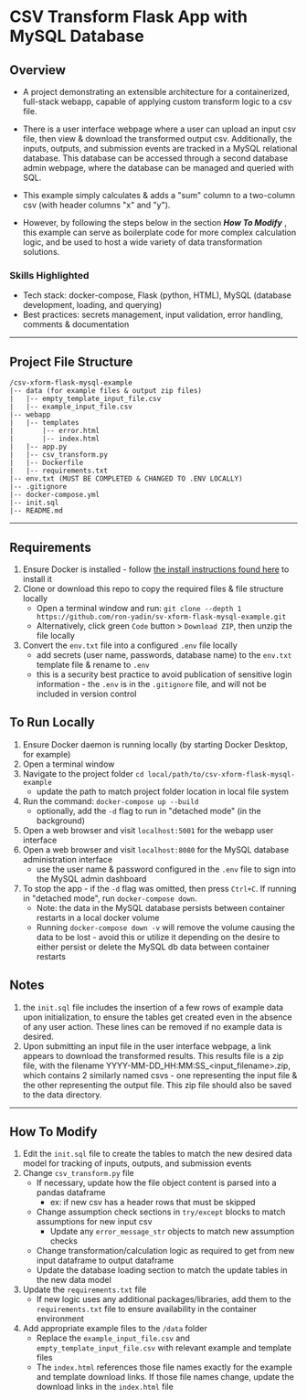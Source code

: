 # CSV Transform Flask App with MySQL Database
## Overview
- A project demonstrating an extensible architecture for a containerized, full-stack webapp, capable of applying custom transform logic to a csv file.  

- There is a user interface webpage where a user can upload an input csv file, then view & download the transformed output csv. Additionally, the inputs, outputs, and submission events are tracked in a MySQL relational database. This database can be accessed through a second database admin webpage, where the database can be managed and queried with SQL. 
  
- This example simply calculates & adds a "sum" column to a two-column csv (with header columns "x" and "y").

- However, by following the steps below in the section <i>**How To Modify**</i> , this example can serve as boilerplate code for more complex calculation logic, and be used to host a wide variety of data transformation solutions.

### Skills Highlighted
- Tech stack: docker-compose, Flask (python, HTML), MySQL (database development, loading, and querying)
- Best practices: secrets management, input validation, error handling, comments & documentation
___
## Project File Structure
```
/csv-xform-flask-mysql-example
|-- data (for example files & output zip files)
|   |-- empty_template_input_file.csv
|   |-- example_input_file.csv
|-- webapp
|   |-- templates
|       |-- error.html
|       |-- index.html
|   |-- app.py
|   |-- csv_transform.py
|   |-- Dockerfile
|   |-- requirements.txt
|-- env.txt (MUST BE COMPLETED & CHANGED TO .ENV LOCALLY)
|-- .gitignore
|-- docker-compose.yml
|-- init.sql
|-- README.md
```
___
## Requirements
1. Ensure Docker is installed - follow [the install instructions found here](https://docs.docker.com/desktop/) to install it
1. Clone or download this repo to copy the required files & file structure locally
    - Open a terminal window and run: ```git clone --depth 1 https://github.com/ron-yadin/sv-xform-flask-mysql-example.git```
    - Alternatively, click green ```Code``` button >  ```Download ZIP```, then unzip the file locally
1. Convert the ```env.txt``` file into a configured ```.env``` file locally
    - add secrets (user name, passwords, database name) to the ```env.txt``` template file & rename to ```.env```
    - this is a security best practice to avoid publication of sensitive login information - the ```.env``` is in the ```.gitignore``` file, and will not be included in version control
## To Run Locally
1. Ensure Docker daemon is running locally (by starting Docker Desktop, for example)
1. Open a terminal window
1. Navigate to the project folder ```cd local/path/to/csv-xform-flask-mysql-example```    
    - update the path to match project folder location in local file system 
1. Run the command: ```docker-compose up --build```
    - optionally, add the ```-d``` flag to run in "detached mode" (in the background)
1. Open a web browser and visit ```localhost:5001``` for the webapp user interface
1. Open a web browser and visit ```localhost:8080``` for the MySQL database administration interface
    - use the user name & password configured in the ```.env``` file to sign into the MySQL admin dashboard
1. To stop the app - if the ```-d``` flag was omitted, then press ```Ctrl+C```. If running in "detached mode", run ```docker-compose down```. 
    - Note: the data in the MySQL database persists between container restarts in a local docker volume
    - Running ```docker-compose down -v``` will remove the volume causing the data to be lost - avoid this or utilize it depending on the desire to either persist or delete the MySQL db data between container restarts
## Notes
1. the ```init.sql``` file includes the insertion of a few rows of example data upon initialization, to ensure the tables get created even in the absence of any user action. These lines can be removed if no example data is desired.
2. Upon submitting an input file in the user interface webpage, a link appears to download the transformed results. This results file is a zip file, with the filename YYYY-MM-DD_HH:MM:SS_\<input_filename\>.zip, which contains 2 similarly named csvs - one representing the input file & the other representing the output file. This zip file should also be saved to the data directory. 
___
## How To Modify
1. Edit the ```init.sql``` file to create the tables to match the new desired data model for tracking of inputs, outputs, and submission events
1. Change ```csv_transform.py``` file
    - If necessary, update how the file object content is parsed into a pandas dataframe
        - ex: if new csv has a header rows that must be skipped
    - Change assumption check sections in ```try/except``` blocks to match assumptions for new input csv
        - Update any ```error_message_str``` objects to match new assumption checks
    - Change transformation/calculation logic as required to get from new input dataframe to output dataframe
    - Update the database loading section to match the update tables in the new data model
1. Update the ```requirements.txt``` file
    - If new logic uses any additional packages/libraries, add them to the ```requirements.txt``` file to ensure availability in the container environment
1. Add appropriate example files to the ```/data``` folder
    - Replace the ```example_input_file.csv``` and ```empty_template_input_file.csv``` with relevant example and template files
    - The ```index.html``` references those file names exactly for the example and template download links. If those file names change, update the download links in the ```index.html``` file 